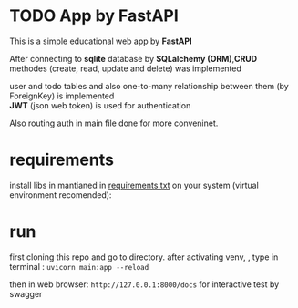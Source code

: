 # TODO App by FastAPI

This is a simple educational web app by **FastAPI**

After connecting to **sqlite** database by **SQLalchemy (ORM)**,**CRUD** methodes (create, read, update and delete) was implemented

user and todo tables and also one-to-many relationship between them (by ForeignKey) is implemented  
**JWT** (json web token) is used for authentication

Also routing auth in main file done for more conveninet.

# requirements
install  libs in mantianed in [requirements.txt](requirements.txt) on your system (virtual environment recomended):


# run
first cloning this repo and go to directory.
after activating venv, , type in terminal :
`uvicorn main:app --reload`

then in web browser:
`http://127.0.0.1:8000/docs` for interactive test by swagger

